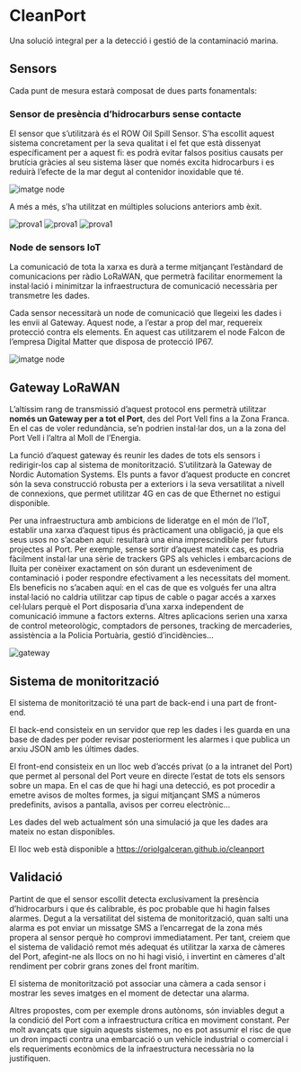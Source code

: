 # CleanPort

Una solució integral per a la detecció i gestió de la contaminació marina.

## Sensors

Cada punt de mesura estarà composat de dues parts fonamentals:

### Sensor de presència d’hidrocarburs sense contacte

El sensor que s’utilitzarà és el ROW Oil Spill Sensor. S’ha escollit aquest sistema concretament per la seva qualitat i el fet que està dissenyat específicament per a aquest fi: es podrà evitar falsos positius causats per brutícia gràcies al seu sistema làser que només excita hidrocarburs i es reduirà l’efecte de la mar degut al contenidor inoxidable que té.

![imatge node](https://github.com/oriolgalceran/cleanport/blob/master/row.png)

A més a més, s’ha utilitzat en múltiples solucions anteriors amb èxit.

![prova1](https://github.com/oriolgalceran/cleanport/blob/master/row1.PNG)
![prova1](https://github.com/oriolgalceran/cleanport/blob/master/row2.PNG)
![prova1](https://github.com/oriolgalceran/cleanport/blob/master/row3.PNG)

### Node de sensors IoT

La comunicació de tota la xarxa es durà a terme mitjançant l’estàndard de comunicacions per ràdio LoRaWAN, que permetrà facilitar enormement la instal·lació i minimitzar la infraestructura de comunicació necessària per transmetre les dades.

Cada sensor necessitarà un node de comunicació que llegeixi les dades i les envii al Gateway. Aquest node, a l’estar a prop del mar, requereix protecció contra els elements. En aquest cas utilitzarem el node Falcon de l’empresa Digital Matter que disposa de protecció IP67.

![imatge node](https://raw.githubusercontent.com/oriolgalceran/cleanport/master/768x590-falcon-compressed.png)

## Gateway LoRaWAN

L’altíssim rang de transmissió d’aquest protocol ens permetrà utilitzar **només un Gateway per a tot el Port**, des del Port Vell fins a la Zona Franca. En el cas de voler redundància, se’n podrien instal·lar dos, un a la zona del Port Vell i l’altra al Moll de l’Energia.

La funció d’aquest gateway és reunir les dades de tots els sensors i redirigir-los cap al sistema de monitorització. S’utilitzarà la Gateway de Nordic Automation Systems. Els punts a favor d’aquest producte en concret són la seva construcció robusta per a exteriors i la seva versatilitat a nivell de connexions, que permet utilitzar 4G en cas de que Ethernet no estigui disponible.

Per una infraestructura amb ambicions de lideratge en el món de l’IoT, establir una xarxa d’aquest tipus és pràcticament una obligació, ja que els seus usos no s’acaben aquí: resultarà una eina imprescindible per futurs projectes al Port. Per exemple, sense sortir d’aquest mateix cas, es podria fàcilment instal·lar una sèrie de trackers GPS als vehicles i embarcacions de lluita per conèixer exactament on són durant un esdeveniment de contaminació i poder respondre efectivament a les necessitats del moment. Els beneficis no s’acaben aquí: en el cas de que es volgués fer una altra instal·lació no caldria utilitzar cap tipus de cable o pagar accés a xarxes cel·lulars perquè el Port disposaria d’una xarxa independent de comunicació immune a factors externs. Altres aplicacions serien una xarxa de control meteorològic, comptadors de persones, tracking de mercaderies, assistència a la Policia Portuària, gestió d’incidències...

![gateway](https://github.com/oriolgalceran/cleanport/blob/master/lorawan_gateway_IX1001_3.png)

## Sistema de monitorització

El sistema de monitorització té una part de back-end i una part de front-end.

El back-end consisteix en un servidor que rep les dades i les guarda en una base de dades per poder revisar posteriorment les alarmes i que publica un arxiu JSON amb les últimes dades. 

El front-end consisteix en un lloc web d’accés privat (o a la intranet del Port) que permet al personal del Port veure en directe l’estat de tots els sensors sobre un mapa. En el cas de que hi hagi una detecció, es pot procedir a emetre avisos de moltes formes, ja sigui mitjançant SMS a números predefinits, avisos a pantalla, avisos per correu electrònic…

Les dades del web actualment són una simulació ja que les dades ara mateix no estan disponibles.

El lloc web està disponible a https://oriolgalceran.github.io/cleanport

## Validació

Partint de que el sensor escollit detecta exclusivament la presència d’hidrocarburs i que és calibrable, és poc probable que hi hagin falses alarmes. Degut a la versatilitat del sistema de monitorització, quan salti una alarma es pot enviar un missatge SMS a l’encarregat de la zona més propera al sensor perquè ho comprovi immediatament. Per tant, creiem que el sistema de validació remot més adequat és utilitzar la xarxa de càmeres del Port, afegint-ne als llocs on no hi hagi visió, i invertint en càmeres d'alt rendiment per cobrir grans zones del front marítim.

El sistema de monitorització pot associar una càmera a cada sensor i mostrar les seves imatges en el moment de detectar una alarma.

Altres propostes, com per exemple drons autònoms, són inviables degut a la condició del Port com a infraestructura crítica en moviment constant. Per molt avançats que siguin aquests sistemes, no es pot assumir el risc de que un dron impacti contra una embarcació o un vehicle industrial o comercial i els requeriments econòmics de la infraestructura necessària no la justifiquen.




